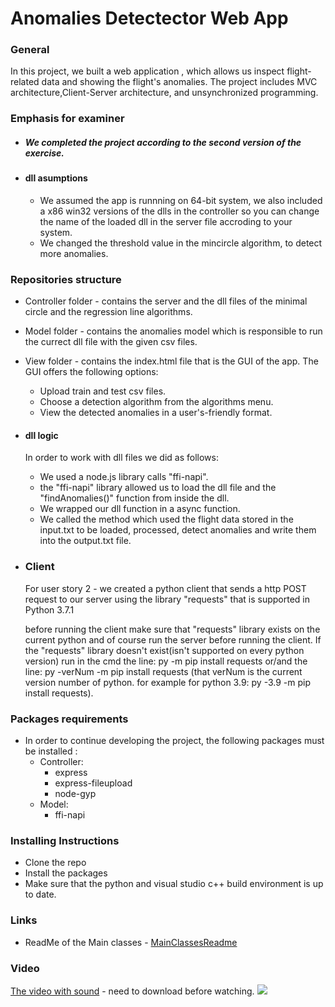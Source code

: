 # Anomalies Detectector Web App
### General
In this project, we built a web application , which allows us inspect  flight-related data and showing the flight's anomalies.
The project includes MVC  architecture,Client-Server architecture, and unsynchronized programming.

### Emphasis for examiner
- ##### We completed the project according to the second version of the exercise.
- #### dll asumptions
  - We assumed the app is runnning on 64-bit system, we also included a x86 win32 versions of the dlls in the controller so you can change the name of the loaded dll in the server file accroding to your system.
  - We changed the threshold value in the mincircle algorithm, to detect more anomalies.  

### Repositories structure
- Controller folder - contains the server and  the dll files of the minimal circle and the regression line algorithms.
- Model folder - contains the anomalies model which is responsible to run the currect dll file with the given csv files.
- View folder - contains the index.html file that is the GUI of the app.
The GUI offers the following options:
	- Upload  train and test csv files.
	- Choose a detection algorithm from the algorithms menu.
	- View the detected anomalies in a user's-friendly format.
  
- #### dll logic
  In order to work with dll files we did as follows:
  - We used a node.js library calls "ffi-napi".
  - the "ffi-napi" library allowed us to load the dll file and the "findAnomalies()" function from inside the dll.
  - We wrapped our dll function in a async function.
  - We called  the method which used the flight data stored in the input.txt to be loaded, processed, detect anomalies and write them into the output.txt file.

- ### Client
	 For user story 2 - we created a python client that sends a http POST request to our server using the library "requests" that is supported in Python 3.7.1

	 before running the client make sure that "requests" library exists on the current python and of course run the server before running the client.
	 If the "requests" library doesn't exist(isn't supported on every python version) run in the cmd the line: py -m pip install requests or/and the line: py -verNum -m pip install requests (that verNum is the current version number of python. for example for python 3.9: py -3.9 -m pip install requests).


### Packages requirements
- In order to continue developing the project, the following packages must be installed :
	- Controller:
		- express
		- express-fileupload
		- node-gyp
	- Model:
		- ffi-napi


### Installing Instructions
- Clone the repo
- Install the packages
- Make sure that the python and visual studio c++ build environment is up to date.


### Links
- ReadMe of the Main classes - [MainClassesReadme](MainClassesReadme.md)
### Video
[The video with sound](Media/FG_Video.mp4) - need to download before watching.
![](Media/FG_gif.gif)

